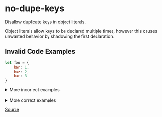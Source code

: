 <!--
 generated docs file, do not edit by hand, see xtask/docgen 
-->
# no-dupe-keys

Disallow duplicate keys in object literals.

Object literals allow keys to be declared multiple times, however this causes unwanted
behavior by shadowing the first declaration.

## Invalid Code Examples

```js
let foo = {
    bar: 1,
    baz: 2,
    bar: 3
}
```

<details>
 <summary> More incorrect examples </summary>

```js
let foo = {
    bar,
    baz,
    get bar() {

    }
}
```

```js
let foo = {
    get bar() {

    },
    set bar(foo)  {

    }
}
```
</details><br>
<details>
 <summary> More correct examples </summary>

```js
let foo = {
    bar: {
        bar: {},
        baz: 5
    },
    baz: {}
}
```
</details>

[Source](../../../rslint_core/src/groups/errors/no_dupe_keys.rs)